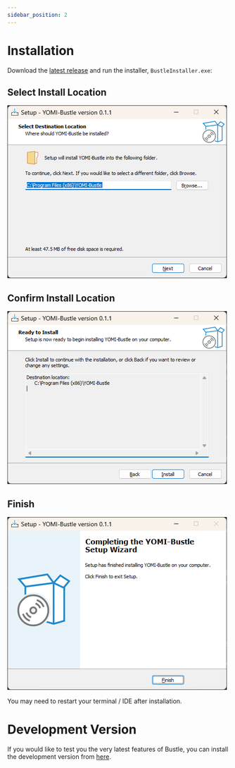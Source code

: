 ```yaml
---
sidebar_position: 2
---
```


# Installation

Download the [latest release](https://github.com/dustinlacewell/bustle/releases/tag/latest) and run the installer, `BustleInstaller.exe`:

## Select Install Location

![install-1.png](/screenshots/install-1.png)

## Confirm Install Location

![install-2.png](/screenshots/install-2.png)

## Finish

![install-3.png](/screenshots/install-3.png)

You may need to restart your terminal / IDE after installation.

# Development Version

If you would like to test you the very latest features of Bustle, you can install the development version from [here](https://github.com/dustinlacewell/bustle/releases/tag/dev).